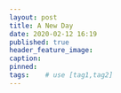 ```yaml
---
layout: post
title: A New Day
date: 2020-02-12 16:19
published: true
header_feature_image:
caption:
pinned:
tags:    # use [tag1,tag2]
---
```

